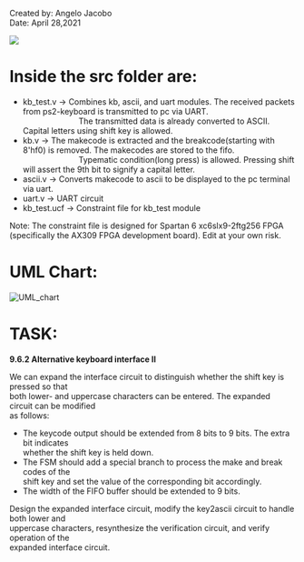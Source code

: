 Created by: Angelo Jacobo  
Date: April 28,2021  

[![](https://user-images.githubusercontent.com/87559347/126124125-a197788d-f6d5-4515-b9e6-1e610031f988.png )](https://youtu.be/2WjyoGDlEk4 )

# Inside the src folder are:   
* kb_test.v -> Combines kb, ascii, and uart modules. The received packets from ps2-keyboard is transmitted to pc via UART.   
&emsp;&emsp;&emsp;&emsp;&emsp;&emsp;&emsp;The transmitted data is already converted to ASCII. Capital letters using shift key is allowed.  
* kb.v -> The makecode is extracted and the breakcode(starting with 8'hf0) is removed. The makecodes are stored to the fifo.  
&emsp;&emsp;&emsp;&emsp;&emsp;&emsp;&emsp;Typematic condition(long press) is allowed. Pressing shift will assert the 9th bit to signify a capital letter.  
* ascii.v -> Converts makecode to ascii to be displayed to the pc terminal via uart.  
* uart.v -> UART circuit  
* kb_test.ucf -> Constraint file for kb_test module  

Note: The constraint file is designed for Spartan 6 xc6slx9-2ftg256 FPGA (specifically the AX309 FPGA development board). Edit at your own risk.

# UML Chart:
![UML_chart](https://user-images.githubusercontent.com/87559347/126123069-473fbeba-bba6-453e-ba27-bb88082822a3.jpg)


# TASK:  
**9.6.2 Alternative keyboard interface II**  

We can expand the interface circuit to distinguish whether the shift key is pressed so that  
both lower- and uppercase characters can be entered. The expanded circuit can be modified  
as follows:   

* The keycode output should be extended from 8 bits to 9 bits. The extra bit indicates   
whether the shift key is held down.   
* The FSM should add a special branch to process the make and break codes of the  
shift key and set the value of the corresponding bit accordingly.  
* The width of the FIFO buffer should be extended to 9 bits.   

Design the expanded interface circuit, modify the key2ascii circuit to handle both lower and  
uppercase characters, resynthesize the verification circuit, and verify operation of the  
expanded interface circuit.  
